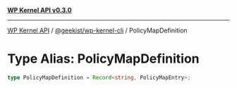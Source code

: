 [**WP Kernel API v0.3.0**](../../../README.md)

---

[WP Kernel API](../../../README.md) / [@geekist/wp-kernel-cli](../README.md) / PolicyMapDefinition

# Type Alias: PolicyMapDefinition

```ts
type PolicyMapDefinition = Record<string, PolicyMapEntry>;
```
